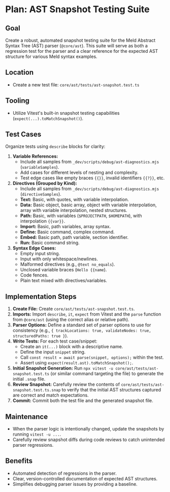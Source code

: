 # Plan: AST Snapshot Testing Suite

## Goal

Create a robust, automated snapshot testing suite for the Meld Abstract Syntax Tree (AST) parser (`@core/ast`). This suite will serve as both a regression test for the parser and a clear reference for the expected AST structure for various Meld syntax examples.

## Location

- Create a new test file: `core/ast/tests/ast-snapshot.test.ts`

## Tooling

- Utilize Vitest's built-in snapshot testing capabilities (`expect(...).toMatchSnapshot()`).

## Test Cases

Organize tests using `describe` blocks for clarity:

1.  **Variable References:**
    *   Include all samples from `_dev/scripts/debug/ast-diagnostics.mjs` (`variableSamples`).
    *   Add cases for different levels of nesting and complexity.
    *   Test edge cases like empty braces `{{}}`, invalid identifiers `{{?}}`, etc.
2.  **Directives (Grouped by Kind):**
    *   Include all samples from `_dev/scripts/debug/ast-diagnostics.mjs` (`directiveSamples`).
    *   **Text:** Basic, with quotes, with variable interpolation.
    *   **Data:** Basic object, basic array, object with variable interpolation, array with variable interpolation, nested structures.
    *   **Path:** Basic, with variables (`$PROJECTPATH`, `$HOMEPATH`), with interpolation `{{var}}`.
    *   **Import:** Basic, path variables, array syntax.
    *   **Define:** Basic command, complex command.
    *   **Embed:** Basic path, path variable, section identifier.
    *   **Run:** Basic command string.
3.  **Syntax Edge Cases:**
    *   Empty input string.
    *   Input with only whitespace/newlines.
    *   Malformed directives (e.g., `@text no_equals`).
    *   Unclosed variable braces (`Hello {{name`).
    *   Code fences.
    *   Plain text mixed with directives/variables.

## Implementation Steps

1.  **Create File:** Create `core/ast/tests/ast-snapshot.test.ts`.
2.  **Imports:** Import `describe`, `it`, `expect` from Vitest and the `parse` function from `@core/ast` (using the correct alias or relative path).
3.  **Parser Options:** Define a standard set of parser options to use for consistency (e.g., `{ trackLocations: true, validateNodes: true, structuredPaths: true }`).
4.  **Write Tests:** For each test case/snippet:
    *   Create an `it(...)` block with a descriptive name.
    *   Define the input `snippet` string.
    *   Call `const result = await parse(snippet, options);` within the test.
    *   Assert using `expect(result.ast).toMatchSnapshot();`.
5.  **Initial Snapshot Generation:** Run `npx vitest -u core/ast/tests/ast-snapshot.test.ts` (or similar command targeting the file) to generate the initial `.snap` file.
6.  **Review Snapshot:** Carefully review the contents of `core/ast/tests/ast-snapshot.test.ts.snap` to verify that the initial AST structures captured are correct and match expectations.
7.  **Commit:** Commit both the test file and the generated snapshot file.

## Maintenance

- When the parser logic is intentionally changed, update the snapshots by running `vitest -u ...`.
- Carefully review snapshot diffs during code reviews to catch unintended parser regressions.

## Benefits

- Automated detection of regressions in the parser.
- Clear, version-controlled documentation of expected AST structures.
- Simplifies debugging parser issues by providing a baseline. 